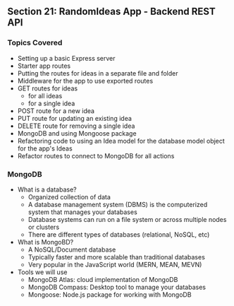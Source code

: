 ## Section 21: RandomIdeas App - Backend REST API

### Topics Covered
- Setting up a basic Express server
- Starter app routes
- Putting the routes for ideas in a separate file and folder
- Middleware for the app to use exported routes
- GET routes for ideas
  - for all ideas
  - for a single idea
- POST route for a new idea
- PUT route for updating an existing idea
- DELETE route for removing a single idea
- MongoDB and using Mongoose package
- Refactoring code to using an Idea model for the database model object for the app's Ideas
- Refactor routes to connect to MongoDB for all actions

### MongoDB
- What is a database?
  - Organized collection of data
  - A database management system (DBMS) is the computerized system that manages your databases
  - Database systems can run on a file system or across multiple nodes or clusters
  - There are different types of databases (relational, NoSQL, etc)
- What is MongoBD?
  - A NoSQL/Document database
  - Typically faster and more scalable than traditional databases
  - Very popular in the JavaScript world (MERN, MEAN, MEVN)
- Tools we will use
  - MongoDB Atlas: cloud implementation of MongoDB
  - MongoDB Compass: Desktop tool to manage your databases
  - Mongoose: Node.js package for working with MongoDB
